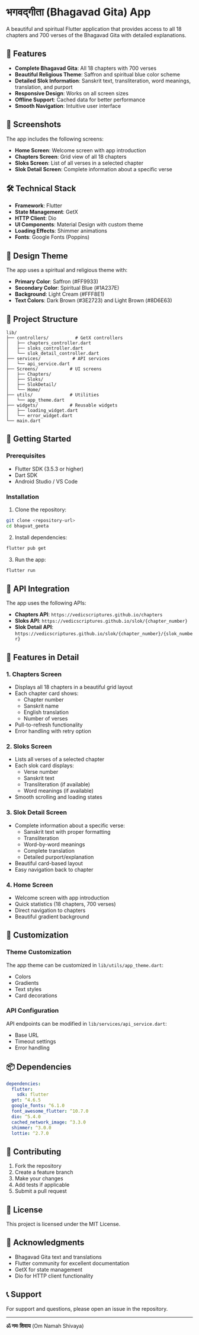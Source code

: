 # भगवद्गीता (Bhagavad Gita) App

A beautiful and spiritual Flutter application that provides access to all 18 chapters and 700 verses of the Bhagavad Gita with detailed explanations.

## 🌟 Features

- **Complete Bhagavad Gita**: All 18 chapters with 700 verses
- **Beautiful Religious Theme**: Saffron and spiritual blue color scheme
- **Detailed Slok Information**: Sanskrit text, transliteration, word meanings, translation, and purport
- **Responsive Design**: Works on all screen sizes
- **Offline Support**: Cached data for better performance
- **Smooth Navigation**: Intuitive user interface

## 📱 Screenshots

The app includes the following screens:
- **Home Screen**: Welcome screen with app introduction
- **Chapters Screen**: Grid view of all 18 chapters
- **Sloks Screen**: List of all verses in a selected chapter
- **Slok Detail Screen**: Complete information about a specific verse

## 🛠️ Technical Stack

- **Framework**: Flutter
- **State Management**: GetX
- **HTTP Client**: Dio
- **UI Components**: Material Design with custom theme
- **Loading Effects**: Shimmer animations
- **Fonts**: Google Fonts (Poppins)

## 🎨 Design Theme

The app uses a spiritual and religious theme with:
- **Primary Color**: Saffron (#FF9933)
- **Secondary Color**: Spiritual Blue (#1A237E)
- **Background**: Light Cream (#FFF8E1)
- **Text Colors**: Dark Brown (#3E2723) and Light Brown (#8D6E63)

## 📁 Project Structure

```
lib/
├── controllers/          # GetX controllers
│   ├── chapters_controller.dart
│   ├── sloks_controller.dart
│   └── slok_detail_controller.dart
├── services/            # API services
│   └── api_service.dart
├── Screens/            # UI screens
│   ├── Chapters/
│   ├── Sloks/
│   ├── SlokDetail/
│   └── Home/
├── utils/              # Utilities
│   └── app_theme.dart
├── widgets/            # Reusable widgets
│   ├── loading_widget.dart
│   └── error_widget.dart
└── main.dart
```

## 🚀 Getting Started

### Prerequisites
- Flutter SDK (3.5.3 or higher)
- Dart SDK
- Android Studio / VS Code

### Installation

1. Clone the repository:
```bash
git clone <repository-url>
cd bhagvat_geeta
```

2. Install dependencies:
```bash
flutter pub get
```

3. Run the app:
```bash
flutter run
```

## 📡 API Integration

The app uses the following APIs:
- **Chapters API**: `https://vedicscriptures.github.io/chapters`
- **Sloks API**: `https://vedicscriptures.github.io/slok/{chapter_number}`
- **Slok Detail API**: `https://vedicscriptures.github.io/slok/{chapter_number}/{slok_number}`

## 🎯 Features in Detail

### 1. Chapters Screen
- Displays all 18 chapters in a beautiful grid layout
- Each chapter card shows:
  - Chapter number
  - Sanskrit name
  - English translation
  - Number of verses
- Pull-to-refresh functionality
- Error handling with retry option

### 2. Sloks Screen
- Lists all verses of a selected chapter
- Each slok card displays:
  - Verse number
  - Sanskrit text
  - Transliteration (if available)
  - Word meanings (if available)
- Smooth scrolling and loading states

### 3. Slok Detail Screen
- Complete information about a specific verse:
  - Sanskrit text with proper formatting
  - Transliteration
  - Word-by-word meanings
  - Complete translation
  - Detailed purport/explanation
- Beautiful card-based layout
- Easy navigation back to chapter

### 4. Home Screen
- Welcome screen with app introduction
- Quick statistics (18 chapters, 700 verses)
- Direct navigation to chapters
- Beautiful gradient background

## 🔧 Customization

### Theme Customization
The app theme can be customized in `lib/utils/app_theme.dart`:
- Colors
- Gradients
- Text styles
- Card decorations

### API Configuration
API endpoints can be modified in `lib/services/api_service.dart`:
- Base URL
- Timeout settings
- Error handling

## 📦 Dependencies

```yaml
dependencies:
  flutter:
    sdk: flutter
  get: ^4.6.5
  google_fonts: ^6.1.0
  font_awesome_flutter: ^10.7.0
  dio: ^5.4.0
  cached_network_image: ^3.3.0
  shimmer: ^3.0.0
  lottie: ^2.7.0
```

## 🤝 Contributing

1. Fork the repository
2. Create a feature branch
3. Make your changes
4. Add tests if applicable
5. Submit a pull request

## 📄 License

This project is licensed under the MIT License.

## 🙏 Acknowledgments

- Bhagavad Gita text and translations
- Flutter community for excellent documentation
- GetX for state management
- Dio for HTTP client functionality

## 📞 Support

For support and questions, please open an issue in the repository.

---

**ॐ नमः शिवाय** (Om Namah Shivaya)
